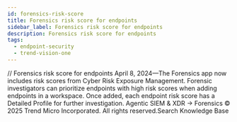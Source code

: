 ```yaml
---
id: forensics-risk-score
title: Forensics risk score for endpoints
sidebar_label: Forensics risk score for endpoints
description: Forensics risk score for endpoints
tags:
  - endpoint-security
  - trend-vision-one
---
```


/*<![CDATA[*/ $('#title').html($('meta[name=map-description]').attr('content')); /*]]>*/ Forensics risk score for endpoints April 8, 2024—The Forensics app now includes risk scores from Cyber Risk Exposure Management. Forensic investigators can prioritize endpoints with high risk scores when adding endpoints in a workspace. Once added, each endpoint risk score has a Detailed Profile for further investigation. Agentic SIEM & XDR → Forensics © 2025 Trend Micro Incorporated. All rights reserved.Search Knowledge Base